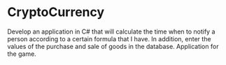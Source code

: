 # CryptoCurrency
Develop an application in C# that will calculate the time when to notify a person according to a certain formula that I have. In addition, enter the values ​​of the purchase and sale of goods in the database. Application for the game.
